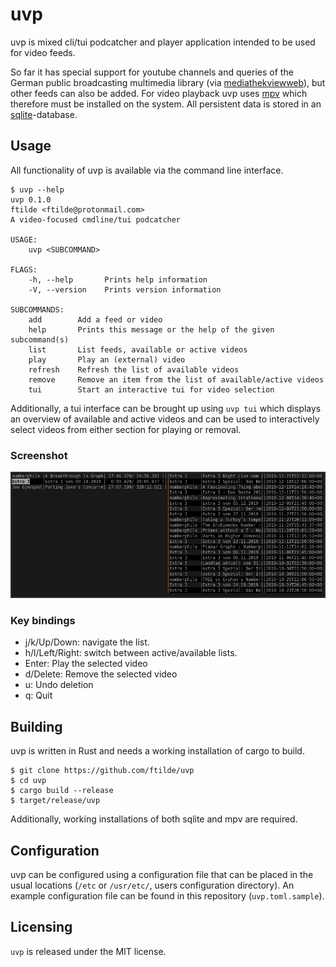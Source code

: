 # uvp

uvp is mixed cli/tui podcatcher and player application intended to be used for
video feeds.

So far it has special support for youtube channels and queries of the German
public broadcasting multimedia library (via
[mediathekviewweb](https://mediathekviewweb.de/)), but other feeds can also be
added.  For video playback uvp uses [mpv](https://mpv.io) which therefore must
be installed on the system.  All persistent data is stored in an
[sqlite](https://sqlite.org/index.html)-database.

## Usage

All functionality of uvp is available via the command line interface.

```
$ uvp --help
uvp 0.1.0
ftilde <ftilde@protonmail.com>
A video-focused cmdline/tui podcatcher

USAGE:
    uvp <SUBCOMMAND>

FLAGS:
    -h, --help       Prints help information
    -V, --version    Prints version information

SUBCOMMANDS:
    add        Add a feed or video
    help       Prints this message or the help of the given subcommand(s)
    list       List feeds, available or active videos
    play       Play an (external) video
    refresh    Refresh the list of available videos
    remove     Remove an item from the list of available/active videos
    tui        Start an interactive tui for video selection
```

Additionally, a tui interface can be brought up using `uvp tui` which displays
an overview of available and active videos and can be used to interactively
select videos from either section for playing or removal.

### Screenshot
![](screenshot.png)

### Key bindings
* j/k/Up/Down: navigate the list.
* h/l/Left/Right: switch between active/available lists.
* Enter: Play the selected video
* d/Delete: Remove the selected video
* u: Undo deletion
* q: Quit

## Building

uvp is written in Rust and needs a working installation of cargo to build.

```
$ git clone https://github.com/ftilde/uvp
$ cd uvp
$ cargo build --release
$ target/release/uvp
```

Additionally, working installations of both sqlite and mpv are required.

## Configuration
uvp can be configured using a configuration file that can be placed in the
usual locations (`/etc` or `/usr/etc/`, users configuration directory). An
example configuration file can be found in this repository (`uvp.toml.sample`).

## Licensing

`uvp` is released under the MIT license.
